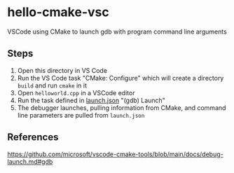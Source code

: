 # hello-cmake-vsc

VSCode using CMake to launch gdb with program command line arguments

## Steps

1. Open this directory in VS Code
1. Run the VS Code task "CMake: Configure" which will create a directory `build` and run `cmake` in it
1. Open `helloworld.cpp` in a VSCode editor
1. Run the task defined in [launch.json](.vscode/launch.json) "(gdb) Launch"
1. The debugger launches, pulling information from CMake, and command line parameters are pulled from `launch.json`

## References

https://github.com/microsoft/vscode-cmake-tools/blob/main/docs/debug-launch.md#gdb